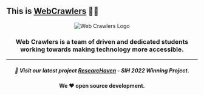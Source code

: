 ## This is [WebCrawlers](https://github.com/WebCrawlers-exe) 👨‍💻

<p align="center">
<img src="https://user-images.githubusercontent.com/75159757/195903485-b698b0bf-eca3-42b9-83c3-0ba0b23ee339.png" alt="Web Crawlers Logo">
</p>
<h3 align="center">Web Crawlers is a team of driven and dedicated students working towards making technology more accessible.</h3>
<hr>
<h5 align="center">📌 Visit our latest project <a href="https://webcrawlers.tech">ResearcHaven</a> - SIH 2022 Winning Project.</h5>
<h4 align="center">We ❤️ open source development.</h4>




